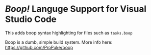 # *Boop!* Languge Support for Visual Studio Code

This adds boop syntax highlighting for files such as `tasks.boop`

Boop is a dumb, simple build system. More info here: https://github.com/ProPuke/boop
